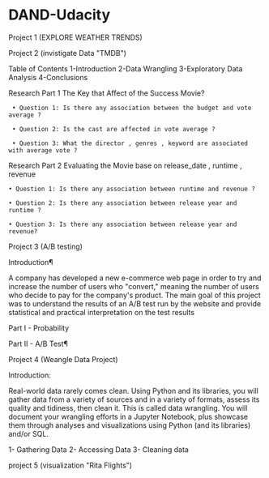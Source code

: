 # DAND-Udacity
Project 1 (EXPLORE WEATHER TRENDS)



Project 2 (invistigate Data "TMDB") 

Table of Contents
1-Introduction
2-Data Wrangling
3-Exploratory Data Analysis
4-Conclusions


Research Part 1
The Key that Affect of the Success Movie?

     • Question 1: Is there any association between the budget and vote average ? 

     • Question 2: Is the cast are affected in vote average ? 

     • Question 3: What the director , genres , keyword are associated with average vote ?

Research Part 2
Evaluating the Movie base on release_date , runtime , revenue 

    • Question 1: Is there any association between runtime and revenue ? 
  
    • Question 2: Is there any association between release year and runtime ? 

    • Question 3: Is there any association between release year and revenue?



Project 3 (A/B testing)

Introduction¶


A company has developed a new e-commerce web page in order to try and increase the number of users who "convert," meaning the number of users who decide to pay for the company's product. The main goal of this project was to understand the results of an A/B test run by the website and provide statistical and practical interpretation on the test results


Part I - Probability

Part II - A/B Test¶



Project 4 (Weangle Data Project)

Introduction: 

Real-world data rarely comes clean. Using Python and its libraries, you will gather data from a variety of sources and in a variety of formats, assess its quality and tidiness, then clean it. This is called data wrangling. You will document your wrangling efforts in a Jupyter Notebook, plus showcase them through analyses and visualizations using Python (and its libraries) and/or SQL.

1- Gathering Data 
2- Accessing Data 
3- Cleaning data



project 5 (visualization "Rita Flights")
 
